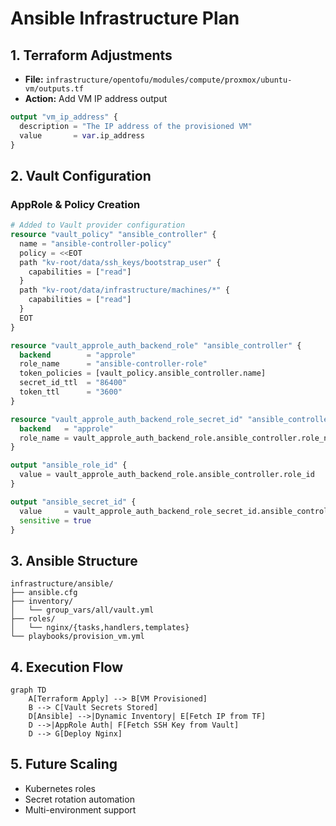 # Ansible Infrastructure Plan

## 1. Terraform Adjustments
- **File:** `infrastructure/opentofu/modules/compute/proxmox/ubuntu-vm/outputs.tf`
- **Action:** Add VM IP address output
```terraform
output "vm_ip_address" {
  description = "The IP address of the provisioned VM"
  value       = var.ip_address
}
```

## 2. Vault Configuration
### AppRole & Policy Creation
```terraform
# Added to Vault provider configuration
resource "vault_policy" "ansible_controller" {
  name = "ansible-controller-policy"
  policy = <<EOT
  path "kv-root/data/ssh_keys/bootstrap_user" {
    capabilities = ["read"]
  }
  path "kv-root/data/infrastructure/machines/*" {
    capabilities = ["read"]
  }
  EOT
}

resource "vault_approle_auth_backend_role" "ansible_controller" {
  backend        = "approle"
  role_name      = "ansible-controller-role"
  token_policies = [vault_policy.ansible_controller.name]
  secret_id_ttl  = "86400"
  token_ttl      = "3600"
}

resource "vault_approle_auth_backend_role_secret_id" "ansible_controller" {
  backend   = "approle"
  role_name = vault_approle_auth_backend_role.ansible_controller.role_name
}

output "ansible_role_id" {
  value = vault_approle_auth_backend_role.ansible_controller.role_id
}

output "ansible_secret_id" {
  value     = vault_approle_auth_backend_role_secret_id.ansible_controller.secret_id
  sensitive = true
}
```

## 3. Ansible Structure
```
infrastructure/ansible/
├── ansible.cfg
├── inventory/
│   └── group_vars/all/vault.yml
├── roles/
│   └── nginx/{tasks,handlers,templates}
└── playbooks/provision_vm.yml
```

## 4. Execution Flow
```mermaid
graph TD
    A[Terraform Apply] --> B[VM Provisioned]
    B --> C[Vault Secrets Stored]
    D[Ansible] -->|Dynamic Inventory| E[Fetch IP from TF]
    D -->|AppRole Auth| F[Fetch SSH Key from Vault]
    D --> G[Deploy Nginx]
```

## 5. Future Scaling
- Kubernetes roles
- Secret rotation automation
- Multi-environment support